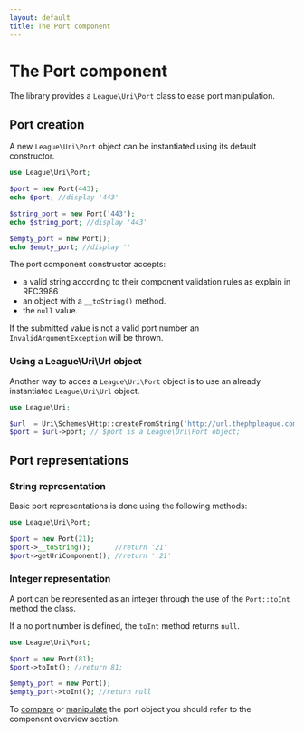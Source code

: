 ```yaml
---
layout: default
title: The Port component
---
```


# The Port component

The library provides a `League\Uri\Port` class to ease port manipulation.

## Port creation

A new `League\Uri\Port` object can be instantiated using its default constructor.

~~~php
use League\Uri\Port;

$port = new Port(443);
echo $port; //display '443'

$string_port = new Port('443');
echo $string_port; //display '443'

$empty_port = new Port();
echo $empty_port; //display ''
~~~

The port component constructor accepts:

- a valid string according to their component validation rules as explain in RFC3986
- an object with a `__toString()` method.
- the `null` value.

<p class="message-warning">If the submitted value is not a valid port number an <code>InvalidArgumentException</code> will be thrown.</p>

### Using a League\Uri\Url object

Another way to acces a `League\Uri\Port` object is to use an already instantiated `League\Uri\Url` object.

~~~php
use League\Uri;

$url  = Uri\Schemes\Http::createFromString('http://url.thephpleague.com:82');
$port = $url->port; // $port is a League\Uri\Port object;
~~~

## Port representations

### String representation

Basic port representations is done using the following methods:

~~~php
use League\Uri\Port;

$port = new Port(21);
$port->__toString();      //return '21'
$port->getUriComponent(); //return ':21'
~~~

### Integer representation

A port can be represented as an integer through the use of the `Port::toInt` method the class.

<p class="message-info">If a no port number is defined, the <code>toInt</code> method returns <code>null</code>.</p>

~~~php
use League\Uri\Port;

$port = new Port(81);
$port->toInt(); //return 81;

$empty_port = new Port();
$empty_port->toInt(); //return null
~~~

To [compare](/4.0/components/overview/#components-comparison) or [manipulate](/4.0/components/overview/#components-modification) the port object you should refer to the component overview section.